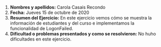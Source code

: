 1. **Nombres y apellidos:** Carola Casais Recondo
2. **Fecha:** Jueves 15 de octubre de 2020
3. **Resumen del Ejercicio:** En este ejercicio vemos cómo se muestra la información de estudiantes y del curso e implementamos la funcionalidad de LogonFailed.
4. **Dificultad o problemas presentados y como se resolvieron:** No huho dificultades en este ejercicio.
